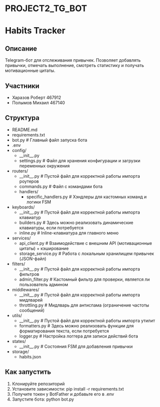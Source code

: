 # PROJECT2_TG_BOT

# Habits Tracker

## Описание

Telegram-бот для отслеживания привычек. Позволяет добавлять привычки, отмечать выполнение, смотреть статистику и получать мотивационные цитаты.

## Участники

- Харазов Роберт 467912
- Полымов Михаил 467140

## Cтруктура

<ul>
    <li>README.md</li>
    <li>requirements.txt</li>
    <li>bot.py <span class="comment"># Главный файл запуска бота</span></li>
    <li>.env</li>
    <li>config/
        <ul class="nested">
            <li>__init__.py</li>
            <li>settings.py <span class="comment"># Файл для хранения конфигурации и загрузки переменных окружения</span></li>
        </ul>
    </li>
    <li>routers/
        <ul class="nested">
            <li>__init__.py <span class="comment"># Пустой файл для корректной работы импорта роутеров</span></li>
            <li>commands.py <span class="comment"># Файл с командами бота</span></li>
            <li>handlers/
                <ul class="nested">
                    <li>specific_handlers.py <span class="comment"># Хэндлеры для кастомных команд и логики FSM</span></li>
                </ul>
            </li>
        </ul>
    </li>
    <li>keyboards/
        <ul class="nested">
            <li>__init__.py <span class="comment"># Пустой файл для корректной работы импорта клавиатур</span></li>
            <li>builders.py <span class="comment"># Здесь можно реализовать динамические клавиатуры, если потребуется</span></li>
            <li>inline.py <span class="comment"># Inline-клавиатура для главного меню</span></li>
        </ul>
    </li>
    <li>services/
        <ul class="nested">
            <li>api_client.py <span class="comment"># Взаимодействие с внешним API (мотивационные цитаты) + кэширование</span></li>
            <li>storage_service.py <span class="comment"># Работа с локальным хранилищем привычек (JSON-файл)</span></li>
        </ul>
    </li>
    <li>filters/
        <ul class="nested">
            <li>__init__.py <span class="comment"># Пустой файл для корректной работы импорта фильтров</span></li>
            <li>admin_filter.py <span class="comment"># Кастомный фильтр для проверки, является ли пользователь админом</span></li>
        </ul>
    </li>
    <li>middlewares/
        <ul class="nested">
            <li>__init__.py <span class="comment"># Пустой файл для корректной работы импорта мидлварей</span></li>
            <li>throttling.py <span class="comment"># Мидлварь для антиспама (ограничение частоты сообщений)</span></li>
        </ul>
    </li>
    <li>utils/
        <ul class="nested">
            <li>__init__.py <span class="comment"># Пустой файл для корректной работы импорта утилит</span></li>
            <li>formatters.py <span class="comment"># Здесь можно реализовать функции для форматирования текста, если потребуется</span></li>
            <li>logger.py <span class="comment"># Настройка логгера для записи действий бота</span></li>
        </ul>
    </li>
    <li>states/
        <ul class="nested">
            <li>__init__.py <span class="comment"># Состояния FSM для добавления привычки</span></li>
        </ul>
    </li>
    <li>storage/
        <ul class="nested">
            <li>habits.json</li>
        </ul>
    </li>
</ul>

## Как запустить

1. Клонируйте репозиторий
2. Установите зависимости: pip install -r requirements.txt
3. Получите токен у BotFather и добавьте его в .env
4. Запустите бота: python bot.py
